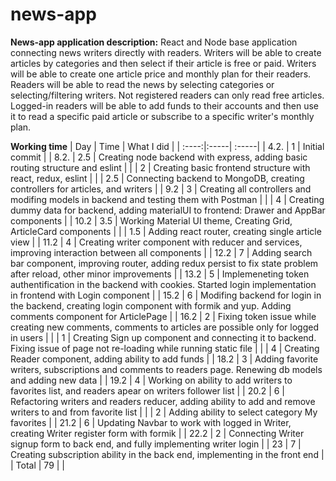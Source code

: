 # news-app

**News-app application description:**
React and Node base application connecting news writers directly with readers.
Writers will be able to create articles by categories and then select if their article is free or paid. Writers will be able to create one  article price and monthly plan for their readers.
Readers will be able to read the news by selecting categories or selecting/filtering writers. Not registered readers can only read free articles. Logged-in readers will be able to add funds to their accounts and then use it to read a specific paid article or subscribe to a specific writer's monthly plan.


**Working time**
| Day | Time | What I did |
| :----:|:-----| :-----|
| 4.2. | 1 | Initial commit |
| 8.2. | 2.5 | Creating node backend with express, adding basic routing structure and eslint |
| | 2 | Creating basic frontend structure with react, redux, eslint | 
| | 2.5 | Connecting backend to MongoDB, creating controllers for articles, and writers | 
| 9.2 | 3 | Creating all controllers and modifing models in backend and testing them with Postman |
| | 4 | Creating dummy data for backend, adding materialUI to frontend: Drawer and AppBar components |
| 10.2 | 3.5 | Working Material UI theme, Creating Grid, ArticleCard components |
| | 1.5 | Adding react router, creating single article view |
| 11.2 | 4 | Creating writer component with reducer and services, improving interaction between all components |
| 12.2 | 7 | Adding search bar component, improving router, adding redux persist to fix state problem after reload, other minor improvements |
| 13.2 | 5 | Implemeneting token authentification in the backend with cookies. Started login implementation in frontend with Login component |
| 15.2 | 6 | Modifing backend for login in the backend, creating login component with formik and yup. Adding comments component for ArticlePage |
| 16.2 | 2 | Fixing token issue while creating new comments, comments to articles are possible only for logged in users |
| | 1 | Creating Sign up component and connecting it to backend. Fixing issue of page not re-loading while running static file |
| | 4 | Creating Reader component, adding ability to add funds |
| 18.2 | 3 | Adding favorite writers, subscriptions and comments to readers page. Renewing db models and adding new data |
| 19.2 | 4 | Working on ability to add writers to favorites list, and readers apear on writers follower list |
| 20.2 | 6 | Refactoring writers and readers reducer, adding ability to add and remove writers to and from favorite list |
| | 2 | Adding ability to select category My favorites |
| 21.2 | 6 | Updating Navbar to work with logged in Writer, creating Writer register form with formik |
| 22.2 | 2 | Connecting Writer signup form to back end, and fully implementing writer login |
| 23 | 7 | Creating subscription ability in the back end, implementing in the front end |
| Total  | 79 | | 
